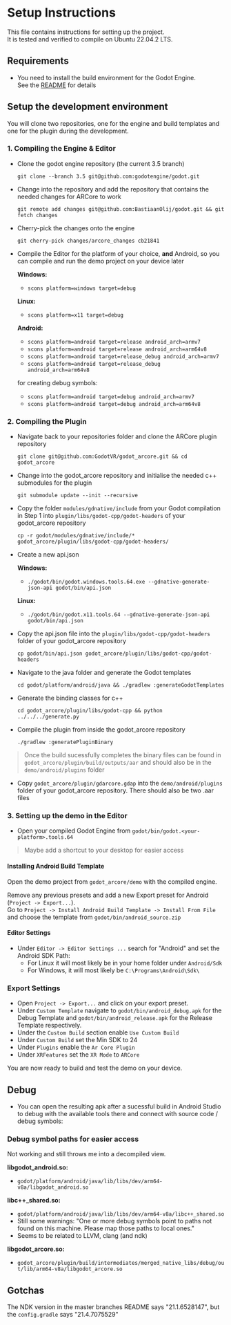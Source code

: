 # Setup Instructions

This file contains instructions for setting up the project.  
It is tested and verified to compile on Ubuntu 22.04.2 LTS.

## Requirements

- You need to install the build environment for the Godot Engine.  
  See the [README](./README.md) for details

## Setup the development environment

You will clone two repositories, one for the engine and build templates and one for the plugin during the development.

### 1. Compiling the Engine & Editor

- Clone the godot engine repository (the current 3.5 branch)

  `git clone --branch 3.5 git@github.com:godotengine/godot.git`

- Change into the repository and add the repository that contains the needed changes for ARCore to work

  `git remote add changes git@github.com:BastiaanOlij/godot.git && git fetch changes`

- Cherry-pick the changes onto the engine

  `git cherry-pick changes/arcore_changes cb21841`

- Compile the Editor for the platform of your choice, **and** Android, so you can compile and run the demo project on your device later

  **Windows:**

  - `scons platform=windows target=debug`

  **Linux:**

  - `scons platform=x11 target=debug`

  **Android:**

  - `scons platform=android target=release android_arch=armv7`
  - `scons platform=android target=release android_arch=arm64v8`
  - `scons platform=android target=release_debug android_arch=armv7`
  - `scons platform=android target=release_debug android_arch=arm64v8`

  for creating debug symbols:

  - `scons platform=android target=debug android_arch=armv7`
  - `scons platform=android target=debug android_arch=arm64v8`

### 2. Compiling the Plugin

- Navigate back to your repositories folder and clone the ARCore plugin repository

  `git clone git@github.com:GodotVR/godot_arcore.git && cd godot_arcore`

- Change into the godot_arcore repository and initialise the needed c++ submodules for the plugin

  `git submodule update --init --recursive`

- Copy the folder `modules/gdnative/include` from your Godot compilation in Step 1 into `plugin/libs/godot-cpp/godot-headers` of your godot_arcore repository

  `cp -r godot/modules/gdnative/include/* godot_arcore/plugin/libs/godot-cpp/godot-headers/`

- Create a new api.json

  **Windows:**

  - `./godot/bin/godot.windows.tools.64.exe --gdnative-generate-json-api godot/bin/api.json`

  **Linux:**

  - `./godot/bin/godot.x11.tools.64 --gdnative-generate-json-api godot/bin/api.json`

- Copy the api.json file into the `plugin/libs/godot-cpp/godot-headers` folder of your godot_arcore repository

  `cp godot/bin/api.json godot_arcore/plugin/libs/godot-cpp/godot-headers`

- Navigate to the java folder and generate the Godot templates

  `cd godot/platform/android/java && ./gradlew :generateGodotTemplates`

- Generate the binding classes for c++

  `cd godot_arcore/plugin/libs/godot-cpp && python ../../../generate.py`

- Compile the plugin from inside the godot_arcore repository

  `./gradlew :generatePluginBinary`

> Once the build sucessfully completes the binary files can be found in  
> `godot_arcore/plugin/build/outputs/aar` and should also be in the `demo/android/plugins` folder

- Copy `godot_arcore/plugin/gdarcore.gdap` into the `demo/android/plugins` folder of your godot_arcore repository. There should also be two .aar files

### 3. Setting up the demo in the Editor

- Open your compiled Godot Engine from `godot/bin/godot.<your-platform>.tools.64`

> Maybe add a shortcut to your desktop for easier access

#### Installing Android Build Template

Open the demo project from `godot_arcore/demo` with the compiled engine.

Remove any previous presets and add a new Export preset for Android (`Project -> Export...`).  
Go to `Project -> Install Android Build Template -> Install From File` and choose the template from `godot/bin/android_source.zip`

#### Editor Settings

- Under `Editor -> Editor Settings ...` search for "Android" and set the Android SDK Path:
  - For Linux it will most likely be in your home folder under `Android/Sdk`
  - For Windows, it will most likely be `C:\Programs\Android\Sdk\`

### Export Settings

- Open `Project -> Export...` and click on your export preset.
- Under `Custom Template` navigate to `godot/bin/android_debug.apk` for the Debug Template and `godot/bin/android_release.apk` for the Release Template respectively.
- Under the `Custom Build` section enable `Use Custom Build`
- Under `Custom Build` set the Min SDK to 24
- Under `Plugins` enable the `Ar Core Plugin`
- Under `XRFeatures` set the `XR Mode` to `ARCore`

You are now ready to build and test the demo on your device.

## Debug

- You can open the resulting apk after a sucessful build in Android Studio to debug with the available tools there and connect with source code / debug symbols:

### Debug symbol paths for easier access

Not working and still throws me into a decompiled view.

**libgodot_android.so:**

- `godot/platform/android/java/lib/libs/dev/arm64-v8a/libgodot_android.so`

**libc++_shared.so:**

- `godot/platform/android/java/lib/libs/dev/arm64-v8a/libc++_shared.so`
- Still some warnings: "One or more debug symbols point to paths not found on this machine. Please map those paths to local ones."
- Seems to be related to LLVM, clang (and ndk)

**libgodot_arcore.so:**

- `godot_arcore/plugin/build/intermediates/merged_native_libs/debug/out/lib/arm64-v8a/libgodot_arcore.so`

## Gotchas

The NDK version in the master branches README says "21.1.6528147", but the `config.gradle` says "21.4.7075529"

